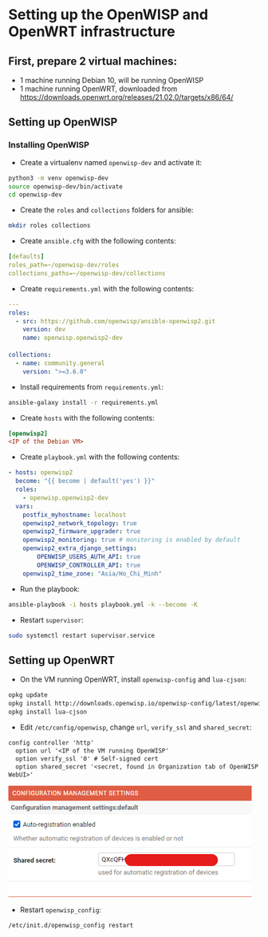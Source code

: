# Setting up the OpenWISP and OpenWRT infrastructure

## First, prepare 2 virtual machines:
- 1 machine running Debian 10, will be running OpenWISP
- 1 machine running OpenWRT, downloaded from https://downloads.openwrt.org/releases/21.02.0/targets/x86/64/

## Setting up OpenWISP 
### Installing OpenWISP
- Create a virtualenv named `openwisp-dev` and activate it:
```bash
python3 -m venv openwisp-dev
source openwisp-dev/bin/activate
cd openwisp-dev
```

- Create the `roles` and `collections` folders for ansible:
```bash
mkdir roles collections
```

- Create `ansible.cfg` with the following contents:
```yaml
[defaults]
roles_path=~/openwisp-dev/roles
collections_paths=~/openwisp-dev/collections
```

- Create `requirements.yml` with the following contents:
```yaml
---
roles:
  - src: https://github.com/openwisp/ansible-openwisp2.git
    version: dev
    name: openwisp.openwisp2-dev

collections:
  - name: community.general
    version: ">=3.6.0"
```

- Install requirements from `requirements.yml`:
```bash
ansible-galaxy install -r requirements.yml
```

- Create `hosts` with the following contents:
```ini
[openwisp2]
<IP of the Debian VM>
```

- Create `playbook.yml` with the following contents:
```yaml
- hosts: openwisp2
  become: "{{ become | default('yes') }}"
  roles:
    - openwisp.openwisp2-dev
  vars:
    postfix_myhostname: localhost
    openwisp2_network_topology: true
    openwisp2_firmware_upgrader: true
    openwisp2_monitoring: true # monitoring is enabled by default
    openwisp2_extra_django_settings:
        OPENWISP_USERS_AUTH_API: true
        OPENWISP_CONTROLLER_API: true
    openwisp2_time_zone: "Asia/Ho_Chi_Minh" 
```

- Run the playbook:
```bash
ansible-playbook -i hosts playbook.yml -k --become -K
```

- Restart `supervisor`:
```bash
sudo systemctl restart supervisor.service
```

## Setting up OpenWRT
- On the VM running OpenWRT, install `openwisp-config` and `lua-cjson`:
```bash
opkg update
opkg install http://downloads.openwisp.io/openwisp-config/latest/openwisp-config-openssl_0.6.0a-1_all.ipk
opkg install lua-cjson
```
- Edit `/etc/config/openwisp`, change `url`, `verify_ssl` and `shared_secret`:
```config
config controller 'http'
  option url '<IP of the VM running OpenWISP'
  option verify_ssl '0' # Self-signed cert
  option shared_secret '<secret, found in Organization tab of OpenWISP WebUI>'
```
![token](screenshots/token.png)
- Restart `openwisp_config`:
```bash
/etc/init.d/openwisp_config restart
```

